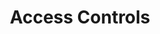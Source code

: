 ---
title: Access Controls
description: A guide to what types of access controls and best practices.
---